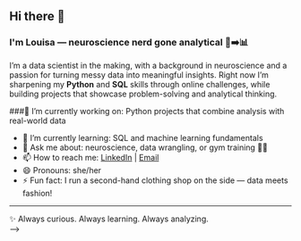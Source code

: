## Hi there 👋

### I'm Louisa — neuroscience nerd gone analytical 🧠➡️📊

I’m a data scientist in the making, with a background in neuroscience and a passion for turning messy data into meaningful insights. Right now I’m sharpening my **Python** and **SQL** skills through online challenges, while building projects that showcase problem-solving and analytical thinking.  

###🔭 I’m currently working on: Python projects that combine analysis with real-world data  
- 🌱 I’m currently learning: SQL and machine learning fundamentals  
- 💬 Ask me about: neuroscience, data wrangling, or gym training 🏋️‍♀️  
- 📫 How to reach me: [LinkedIn](https://www.linkedin.com/in/louisa-hobson-data-scientist/) | [Email](mailto:louisahobson@yahoo.com)  
- 😄 Pronouns: she/her  
- ⚡ Fun fact: I run a second-hand clothing shop on the side — data meets fashion!  

---

✨ Always curious. Always learning. Always analyzing.  
-->
